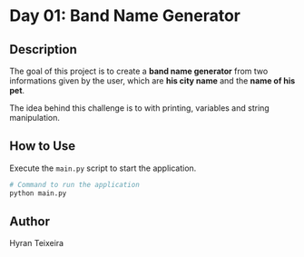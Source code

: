 # Day 01: Band Name Generator

## Description
The goal of this project is to create a **band name generator** from two informations given by the user, which are **his city name** and the **name of his pet**.

The idea behind this challenge is to with printing, variables and string manipulation.

## How to Use
Execute the `main.py` script to start the application.

```sh
# Command to run the application
python main.py
```

## Author
Hyran Teixeira